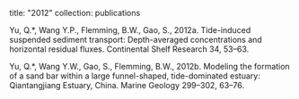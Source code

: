 
title: "2012"
collection: publications

Yu, Q.\*, Wang Y.P., Flemming, B.W., Gao, S., 2012a. Tide-induced suspended sediment transport: Depth-averaged concentrations and horizontal residual fluxes. Continental Shelf Research 34, 53–63.

Yu, Q.\*, Wang Y.W., Gao, S., Flemming, B.W., 2012b. Modeling the formation of a sand bar within a large funnel-shaped, tide-dominated estuary: Qiantangjiang Estuary, China. Marine Geology 299–302, 63–76.


